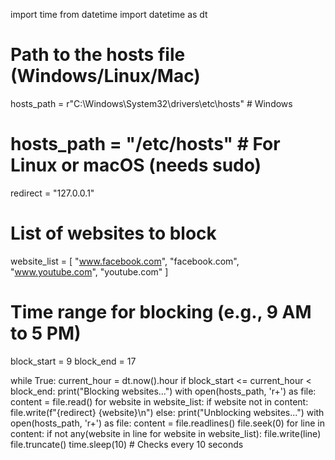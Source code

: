 import time
from datetime import datetime as dt

# Path to the hosts file (Windows/Linux/Mac)
hosts_path = r"C:\Windows\System32\drivers\etc\hosts"  # Windows
# hosts_path = "/etc/hosts"  # For Linux or macOS (needs sudo)

redirect = "127.0.0.1"

# List of websites to block
website_list = [
    "www.facebook.com", "facebook.com",
    "www.youtube.com", "youtube.com"
]

# Time range for blocking (e.g., 9 AM to 5 PM)
block_start = 9
block_end = 17

while True:
    current_hour = dt.now().hour
    if block_start <= current_hour < block_end:
        print("Blocking websites...")
        with open(hosts_path, 'r+') as file:
            content = file.read()
            for website in website_list:
                if website not in content:
                    file.write(f"{redirect} {website}\n")
    else:
        print("Unblocking websites...")
        with open(hosts_path, 'r+') as file:
            content = file.readlines()
            file.seek(0)
            for line in content:
                if not any(website in line for website in website_list):
                    file.write(line)
            file.truncate()
    time.sleep(10)  # Checks every 10 seconds
    
